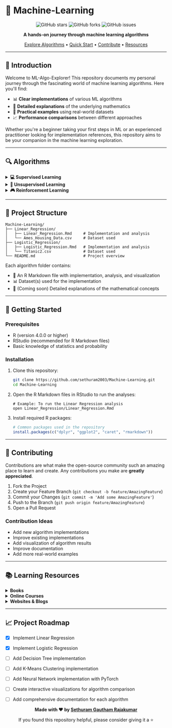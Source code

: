 # 🧠 Machine-Learning

<div align="center">
  
![GitHub stars](https://img.shields.io/github/stars/sethuram2003/Machine-Learning?style=social)
![GitHub forks](https://img.shields.io/github/forks/sethuram2003/Machine-Learning?style=social)
![GitHub issues](https://img.shields.io/github/issues/sethuram2003/Machine-Learning?color=green)


**A hands-on journey through machine learning algorithms**

[Explore Algorithms](#algorithms) • [Quick Start](#getting-started) • [Contribute](#contributing) • [Resources](#learning-resources)

</div>

---

## 🚀 Introduction

Welcome to ML-Algo-Explorer! This repository documents my personal journey through the fascinating world of machine learning algorithms. Here you'll find:

- 📊 **Clear implementations** of various ML algorithms
- 📝 **Detailed explanations** of the underlying mathematics
- 🧪 **Practical examples** using real-world datasets
- 📈 **Performance comparisons** between different approaches

Whether you're a beginner taking your first steps in ML or an experienced practitioner looking for implementation references, this repository aims to be your companion in the machine learning exploration.

---

## 🔍 Algorithms <a name="algorithms"></a>

<details>
<summary><b>💻 Supervised Learning</b></summary>
<br>

| Algorithm | Status | Implementation | Dataset | Description |
|-----------|--------|----------------|---------|-------------|
| [Linear Regression](./Linear_Regression/) | ✅ Completed | R | Ames Housing Data | Predicting house prices using multiple features |
| [Logistic Regression](./Logistic_Regression/) | ✅ Completed | R | Titanic | Predicting survival on the Titanic |
| Decision Trees | 🔄 Planned | - | - | - |
| Random Forest | 🔄 Planned | - | - | - |
| Support Vector Machines | 🔄 Planned | - | - | - |
| Gradient Boosting | 🔄 Planned | - | - | - |
| Neural Networks | 🔄 Planned | - | - | - |

</details>

<details>
<summary><b>🧩 Unsupervised Learning</b></summary>
<br>

| Algorithm | Status | Implementation | Dataset | Description |
|-----------|--------|----------------|---------|-------------|
| K-Means Clustering | 🔄 Planned | - | - | - |
| Principal Component Analysis | 🔄 Planned | - | - | - |
| t-SNE | 🔄 Planned | - | - | - |
| Gaussian Mixture Models | 🔄 Planned | - | - | - |

</details>

<details>
<summary><b>🎮 Reinforcement Learning</b></summary>
<br>

| Algorithm | Status | Implementation | Dataset | Description |
|-----------|--------|----------------|---------|-------------|
| Q-Learning | 🔄 Planned | - | - | - |
| Deep Q-Networks | 🔄 Planned | - | - | - |

</details>

---

## 📖 Project Structure

```
Machine-Learning/
├── Linear_Regression/
│   ├── Linear_Regression.Rmd     # Implementation and analysis
│   └── Ames_Housing_Data.csv     # Dataset used
├── Logistic_Regression/
│   ├── Logistic_Regression.Rmd   # Implementation and analysis
│   └── Titanic2.csv              # Dataset used
└── README.md                     # Project overview
```

Each algorithm folder contains:
- 📄 An R Markdown file with implementation, analysis, and visualization
- 📊 Dataset(s) used for the implementation
- 📝 (Coming soon) Detailed explanations of the mathematical concepts

---

## 🏁 Getting Started <a name="getting-started"></a>

### Prerequisites

- R (version 4.0.0 or higher)
- RStudio (recommended for R Markdown files)
- Basic knowledge of statistics and probability

### Installation

1. Clone this repository:
   ```bash
   git clone https://github.com/sethuram2003/Machine-Learning.git
   cd Machine-Learning
   ```

2. Open the R Markdown files in RStudio to run the analyses:
   ```
   # Example: To run the Linear Regression analysis
   open Linear_Regression/Linear_Regression.Rmd
   ```

3. Install required R packages:
   ```r
   # Common packages used in the repository
   install.packages(c("dplyr", "ggplot2", "caret", "rmarkdown"))
   ```

---

## 🤝 Contributing <a name="contributing"></a>

Contributions are what make the open-source community such an amazing place to learn and create. Any contributions you make are **greatly appreciated**.

1. Fork the Project
2. Create your Feature Branch (`git checkout -b feature/AmazingFeature`)
3. Commit your Changes (`git commit -m 'Add some AmazingFeature'`)
4. Push to the Branch (`git push origin feature/AmazingFeature`)
5. Open a Pull Request

### Contribution Ideas

- Add new algorithm implementations
- Improve existing implementations
- Add visualization of algorithm results
- Improve documentation
- Add more real-world examples

---

## 📚 Learning Resources <a name="learning-resources"></a>

<details>
<summary><b>Books</b></summary>
<br>

- 📕 "An Introduction to Statistical Learning" by Gareth James, Daniela Witten, Trevor Hastie, and Robert Tibshirani
- 📗 "Pattern Recognition and Machine Learning" by Christopher Bishop
- 📘 "Deep Learning" by Ian Goodfellow, Yoshua Bengio, and Aaron Courville

</details>

<details>
<summary><b>Online Courses</b></summary>
<br>

- 🎓 [Machine Learning by Andrew Ng (Coursera)](https://www.coursera.org/learn/machine-learning)
- 🎓 [Statistical Learning (Stanford Online)](https://online.stanford.edu/courses/sohs-ystatslearning-statistical-learning)
- 🎓 [Deep Learning Specialization (Coursera)](https://www.coursera.org/specializations/deep-learning)

</details>

<details>
<summary><b>Websites & Blogs</b></summary>
<br>

- 🌐 [Towards Data Science](https://towardsdatascience.com/)
- 🌐 [Machine Learning Mastery](https://machinelearningmastery.com/)
- 🌐 [Distill.pub](https://distill.pub/) - For visualized ML concepts

</details>

---

## 📈 Project Roadmap

- [x] Implement Linear Regression
- [x] Implement Logistic Regression
- [ ] Add Decision Tree implementation
- [ ] Add K-Means Clustering implementation
- [ ] Add Neural Network implementation with PyTorch
- [ ] Create interactive visualizations for algorithm comparison
- [ ] Add comprehensive documentation for each algorithm


<div align="center">
  
**Made with ❤️ by [Sethuram Gautham Rajakumar](https://github.com/sethuram2003)**

If you found this repository helpful, please consider giving it a ⭐

</div>
